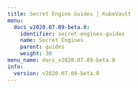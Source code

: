 ```yaml
---
title: Secret Engine Guides | KubeVault
menu:
  docs_v2020.07.09-beta.0:
    identifier: secret-engines-guides
    name: Secret Engines
    parent: guides
    weight: 30
menu_name: docs_v2020.07.09-beta.0
info:
  version: v2020.07.09-beta.0
---
```


